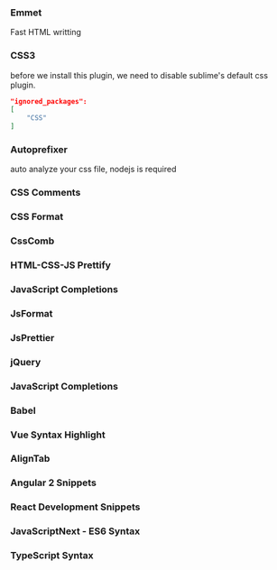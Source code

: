 ### Emmet
Fast HTML writting

### CSS3

before we install this plugin, we need to disable sublime's default css plugin.

```json
"ignored_packages":
[
    "CSS"
]
```

### Autoprefixer
auto analyze your css file, nodejs is required

### CSS Comments

### CSS Format

### CssComb

### HTML-CSS-JS Prettify

### JavaScript Completions

### JsFormat

### JsPrettier

### jQuery

### JavaScript Completions


### Babel

### Vue Syntax Highlight

### AlignTab

### Angular 2 Snippets

### React Development Snippets

### JavaScriptNext - ES6 Syntax

### TypeScript Syntax


